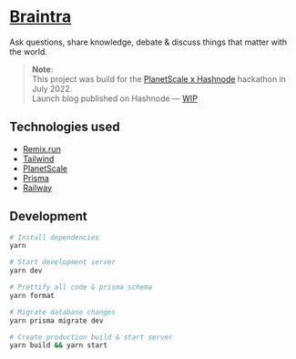# [Braintra](https://braintra.xyz)

Ask questions, share knowledge, debate & discuss things that matter with the world.

> **Note**:
> <br />
> This project was build for the [PlanetScale x Hashnode](https://townhall.hashnode.com/planetscale-hackathon) hackathon in July 2022.
> <br />
> Launch blog published on Hashnode — [WIP]()

## Technologies used

- [Remix.run](https://remix.run)
- [Tailwind](https://tailwindcss.com)
- [PlanetScale](https://planetscale.com)
- [Prisma](https://prisma.io)
- [Railway](https://railway.app)

## Development

```bash
# Install dependencies
yarn

# Start development server
yarn dev

# Prettify all code & prisma schema
yarn format

# Migrate database changes
yarn prisma migrate dev

# Create production build & start server
yarn build && yarn start
```

